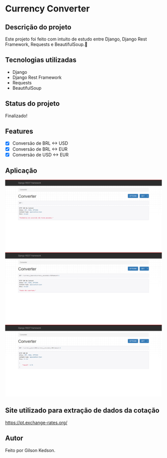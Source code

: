 # Currency Converter

## Descrição do projeto
Este projeto foi feito com intuito de estudo entre Django, Django Rest Framework, Requests e BeautifulSoup.🚀

## Tecnologias utilizadas
* Django
* Django Rest Framework
* Requests
* BeautifulSoup

## Status do projeto
Finalizado!

## Features
- [x] Conversão de BRL <-> USD
- [x] Conversão de BRL <-> EUR
- [x] Conversão de USD <-> EUR
  
## Aplicação
<img src="images/sem_parametros.png">
<img src="images/moeda_nao_suportada.png">
<img src="images/dolar_para_real.png">

## Site utilizado para extração de dados da cotação
https://pt.exchange-rates.org/

## Autor
Feito por Gilson Kedson.